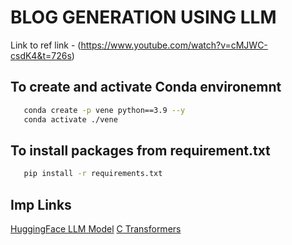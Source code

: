 # BLOG GENERATION USING LLM

Link to ref link - (https://www.youtube.com/watch?v=cMJWC-csdK4&t=726s)

## To create and activate Conda environemnt

```bash
   conda create -p vene python==3.9 --y
   conda activate ./vene
```

## To install packages from requirement.txt

```bash
   pip install -r requirements.txt
```

## Imp Links

[HuggingFace LLM Model](https://huggingface.co/meta-llama/Llama-2-7b-chat-hf/tree/main)
[C Transformers](https://python.langchain.com/docs/integrations/llms/ctransformers)
